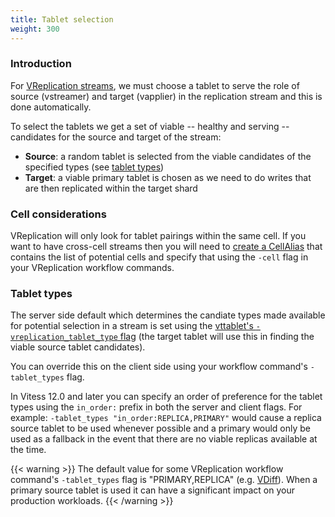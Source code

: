 ```yaml
---
title: Tablet selection
weight: 300
---
```


### Introduction

For [VReplication streams](../../../concepts/vstream/), we must choose a tablet to serve the role of source (vstreamer) and target (vapplier) in the replication stream and this is done automatically.

To select the tablets we get a set of viable -- healthy and serving -- candidates for the source and target of the stream:
  * **Source**: a random tablet is selected from the viable candidates of the specified types (see [tablet types](./#tablet-types))
  * **Target**: a viable primary tablet is chosen as we need to do writes that are then replicated within the target shard

### Cell considerations

VReplication will only look for tablet pairings within the same cell. If you want to have cross-cell streams then you will need to [create a CellAlias](https://vitess.io/docs/reference/programs/vtctl/cell-aliases/) that contains the list of potential cells and specify that using the `-cell` flag in your VReplication workflow commands.

### Tablet types

The server side default which determines the candiate types made available for potential selection in a stream is set using the [vttablet's `-vreplication_tablet_type` flag](../flags/#vreplication_retry_delay) (the target tablet will use this in finding the viable source tablet candidates).

You can override this on the client side using your workflow command's `-tablet_types` flag.

In Vitess 12.0 and later you can specify an order of preference for the tablet types using the `in_order:` prefix in both the server and client flags. For example: `-tablet_types "in_order:REPLICA,PRIMARY"` would cause a replica source tablet to be used whenever possible and a primary would only be used as a fallback in the event that there are no viable replicas available at the time.

{{< warning >}}
The default value for some VReplication workflow command's `-tablet_types` flag is "PRIMARY,REPLICA" (e.g. [VDiff](../../programs/vtctl/keyspaces/#vdiff)). When a primary source tablet is used it can have a significant impact on your production workloads.
{{< /warning >}}
